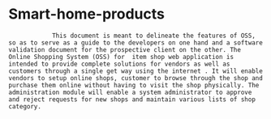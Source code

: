 # Smart-home-products
                This document is meant to delineate the features of OSS, so as to serve as a guide to the developers on one hand and a software validation document for the prospective client on the other. The Online Shopping System (OSS) for  item shop web application is intended to provide complete solutions for vendors as well as customers through a single get way using the internet . It will enable vendors to setup online shops, customer to browse through the shop and purchase them online without having to visit the shop physically. The administration module will enable a system administrator to approve and reject requests for new shops and maintain various lists of shop category.
                
